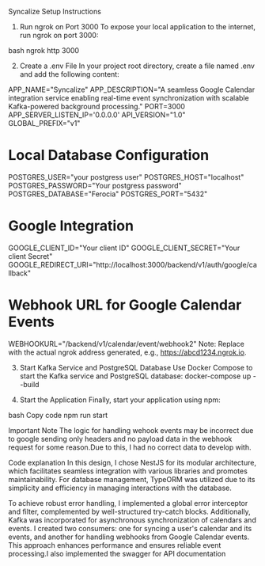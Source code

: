 Syncalize Setup Instructions
1. Run ngrok on Port 3000
To expose your local application to the internet, run ngrok on port 3000:

bash
ngrok http 3000

2. Create a .env File
In your project root directory, create a file named .env and add the following content:

APP_NAME="Syncalize"
APP_DESCRIPTION="A seamless Google Calendar integration service enabling real-time event synchronization with scalable Kafka-powered background processing."
PORT=3000
APP_SERVER_LISTEN_IP='0.0.0.0'
API_VERSION="1.0"
GLOBAL_PREFIX="v1"

# Local Database Configuration
POSTGRES_USER="your postgress user"
POSTGRES_HOST="localhost"
POSTGRES_PASSWORD="Your postgress password"
POSTGRES_DATABASE="Ferocia"
POSTGRES_PORT="5432"

# Google Integration
GOOGLE_CLIENT_ID="Your client ID"
GOOGLE_CLIENT_SECRET="Your client Secret"
GOOGLE_REDIRECT_URI="http://localhost:3000/backend/v1/auth/google/callback"

# Webhook URL for Google Calendar Events
WEBHOOKURL="<ngrok address>/backend/v1/calendar/event/webhook2"
Note: Replace <ngrok address> with the actual ngrok address generated, e.g., https://abcd1234.ngrok.io.


3. Start Kafka Service and PostgreSQL Database
Use Docker Compose to start the Kafka service and PostgreSQL database:
docker-compose up --build

4. Start the Application
Finally, start your application using npm:

bash
Copy code
npm run start

Important Note
The logic for handling wehook events may be incorrect due to google sending only headers and no payload data in the webhook request for some reason.Due to this, I had no correct data to develop with.


Code explanation
In this design, I chose NestJS for its modular architecture, which facilitates seamless integration with various libraries and promotes maintainability. For database management, TypeORM was utilized due to its simplicity and efficiency in managing interactions with the database.

To achieve robust error handling, I implemented a global error interceptor and filter, complemented by well-structured try-catch blocks. Additionally, Kafka was incorporated for asynchronous synchronization of calendars and events. I created two consumers: one for syncing a user's calendar and its events, and another for handling webhooks from Google Calendar events. This approach enhances performance and ensures reliable event processing.I also implemented the swagger for API documentation
